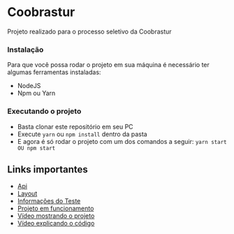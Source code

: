 # Coobrastur
Projeto realizado para o processo seletivo da Coobrastur

### Instalação
Para que você possa rodar o projeto em sua máquina é necessário ter algumas ferramentas instaladas:
- NodeJS
- Npm ou Yarn

### Executando o projeto
- Basta clonar este repositório em seu PC
- Execute ```yarn``` ou ```npm install``` dentro da pasta
- E agora é só rodar o projeto com um dos comandos a seguir: ```yarn start OU npm start```

## Links importantes
- [Api](https://reqres.in/)
- [Layout](https://www.figma.com/file/1dQIYtGQfjTZdnaif25sNt/Teste-Front-end-Coobrastur?node-id=0%3A1)
- [Informações do Teste](https://github.com/coobrastur/teste-reactjs) 
- [Projeto em funcionamento](https://coobrastur.vercel.app/)
- [Vídeo mostrando o projeto](https://www.youtube.com/watch?v=5GmxLif-lVA)
- [Vídeo explicando o código](https://www.youtube.com/watch?v=OV3uuxN7iN0)

